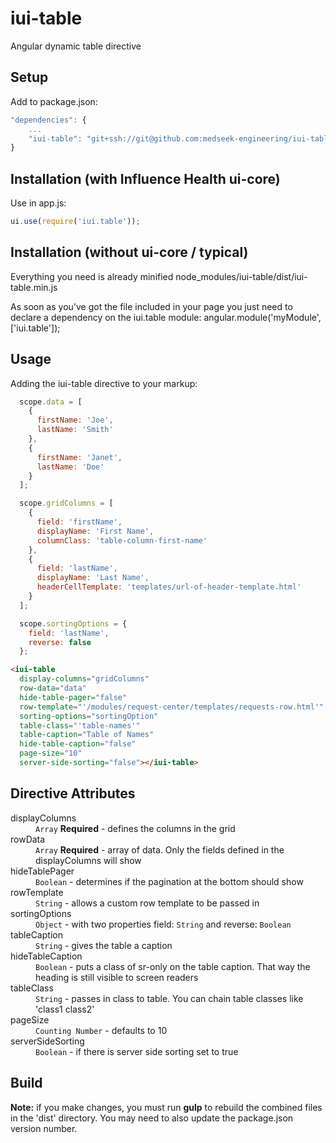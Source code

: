 # iui-table
Angular dynamic table directive

## Setup

Add to package.json:
```javascript
"dependencies": {
    ...
    "iui-table": "git+ssh://git@github.com:medseek-engineering/iui-table.git"
}
```


## Installation (with Influence Health ui-core)

Use in app.js:
```javascript
ui.use(require('iui.table'));
```


## Installation (without ui-core / typical)

Everything you need is already minified 
node_modules/iui-table/dist/iui-table.min.js

As soon as you've got the file included in your page you just need to declare a dependency on the iui.table module:
angular.module('myModule', ['iui.table']);


## Usage

Adding the iui-table directive to your markup:
```javascript
  scope.data = [
    {
      firstName: 'Joe',
      lastName: 'Smith'
    },
    {
      firstName: 'Janet',
      lastName: 'Doe'
    }
  ];

  scope.gridColumns = [
    {
      field: 'firstName',
      displayName: 'First Name',
      columnClass: 'table-column-first-name'
    },
    {
      field: 'lastName',
      displayName: 'Last Name',
      headerCellTemplate: 'templates/url-of-header-template.html'
    }
  ];

  scope.sortingOptions = {
    field: 'lastName',
    reverse: false
  };
```
```html
<iui-table 
  display-columns="gridColumns" 
  row-data="data" 
  hide-table-pager="false" 
  row-template="'/modules/request-center/templates/requests-row.html'" 
  sorting-options="sortingOption" 
  table-class="'table-names'" 
  table-caption="Table of Names"
  hide-table-caption="false"
  page-size="10"
  server-side-sorting="false"></iui-table>
```

## Directive Attributes

<dl>
	<dt>displayColumns</dt>
	<dd><code>Array</code> <b>Required</b> - defines the columns in the grid</dd>
	<dt>rowData</dt>
	<dd><code>Array</code> <b>Required</b> - array of data. Only the fields defined in the displayColumns will show</dd>
	<dt>hideTablePager</dt>
	<dd><code>Boolean</code> - determines if the pagination at the bottom should show</dd>
	<dt>rowTemplate</dt>
	<dd><code>String</code> - allows a custom row template to be passed in</dd>
	<dt>sortingOptions</dt>
	<dd><code>Object</code> - with two properties field: <code>String</code> and reverse: <code>Boolean</code></dd>
  <dt>tableCaption</dt>
  <dd><code>String</code> - gives the table a caption</dd>
  <dt>hideTableCaption</dt>
  <dd><code>Boolean</code> - puts a class of sr-only on the table caption. That way the heading is still visible to screen readers</dd>
	<dt>tableClass</dt>
	<dd><code>String</code> - passes in class to table. You can chain table classes like 'class1 class2'</dd>
  <dt>pageSize</dt>
  <dd><code>Counting Number</code> - defaults to 10</dd>
	<dt>serverSideSorting</dt>
	<dd><code>Boolean</code> - if there is server side sorting set to true</dd>
</dl>

## Build
**Note:** if you make changes, you must run **gulp** to rebuild the combined files in the 'dist' directory. You may need to also update the package.json version number.